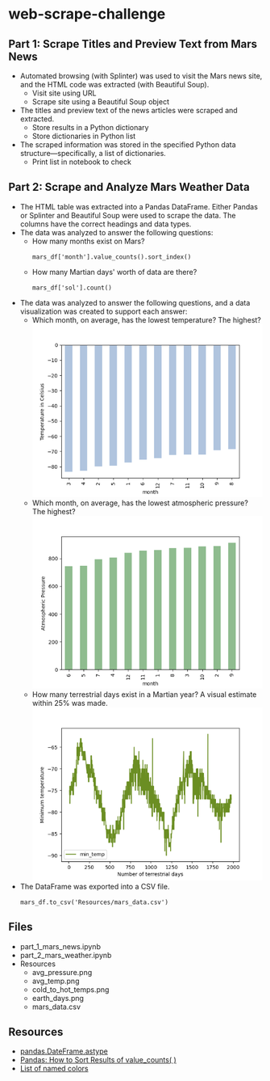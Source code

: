 # web-scrape-challenge
## Part 1: Scrape Titles and Preview Text from Mars News
* Automated browsing (with Splinter) was used to visit the Mars news site, and the HTML code was extracted (with Beautiful Soup).
  - Visit site using URL
  - Scrape site using a Beautiful Soup object
* The titles and preview text of the news articles were scraped and extracted.
  - Store results in a Python dictionary
  - Store dictionaries in Python list
* The scraped information was stored in the specified Python data structure—specifically, a list of dictionaries.
  - Print list in notebook to check

## Part 2: Scrape and Analyze Mars Weather Data
* The HTML table was extracted into a Pandas DataFrame. Either Pandas or Splinter and Beautiful Soup were used to scrape the data. The columns have the correct headings and data types.
* The data was analyzed to answer the following questions:
   - How many months exist on Mars?
     ```
     mars_df['month'].value_counts().sort_index()
     ```
   - How many Martian days' worth of data are there?
     ```
     mars_df['sol'].count()
     ```
* The data was analyzed to answer the following questions, and a data visualization was created to support each answer:
   - Which month, on average, has the lowest temperature? The highest?
     ![](Resources/cold_to_hot_temps.png)
   - Which month, on average, has the lowest atmospheric pressure? The highest?
     ![](Resources/avg_pressure.png)
   - How many terrestrial days exist in a Martian year? A visual estimate within 25% was made.
     ![](Resources/earth_days.png)
* The DataFrame was exported into a CSV file. 
  ```
  mars_df.to_csv('Resources/mars_data.csv')
  ```
  
## Files 
* part_1_mars_news.ipynb
* part_2_mars_weather.ipynb
* Resources
  - avg_pressure.png
  - avg_temp.png
  - cold_to_hot_temps.png
  - earth_days.png
  - mars_data.csv

## Resources
* [pandas.DateFrame.astype](https://pandas.pydata.org/docs/reference/api/pandas.DataFrame.astype.html)
* [Pandas: How to Sort Results of value_counts\( \)](https://www.statology.org/pandas-value_counts-sort/)
* [List of named colors](https://matplotlib.org/stable/gallery/color/named_colors.html)
